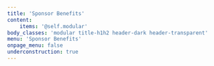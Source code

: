 ```yaml
---
title: 'Sponsor Benefits'
content:
    items: '@self.modular'
body_classes: 'modular title-h1h2 header-dark header-transparent'
menu: 'Sponsor Benefits'
onpage_menu: false
underconstruction: true
---
```


